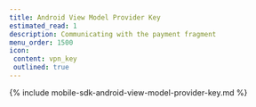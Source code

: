 ```yaml
---
title: Android View Model Provider Key
estimated_read: 1
description: Communicating with the payment fragment
menu_order: 1500
icon:
 content: vpn_key
 outlined: true
---
```


{% include mobile-sdk-android-view-model-provider-key.md %}

